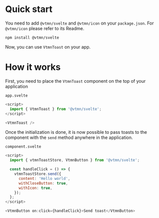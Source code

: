 # Quick start

You need to add `@vtmn/svelte` and `@vtmn/icon` on your `package.json`.
For `@vtmn/icon` please refer to its Readme.

```
npm install @vtmn/svelte
```

Now, you can use `VtmnToast` on your app.

# How it works

First, you need to place the `VtmnToast` component on the top of your application

`app.svelte`

```javascript
<script>
  import { VtmnToast } from '@vtmn/svelte';
</script>

<VtmnToast />
```

Once the initialization is done, it is now possible to pass toasts to the component with the `send` method anywhere in the application.

`component.svelte`

```javascript
<script>
  import { vtmnToastStore, VtmnButton } from '@vtmn/svelte';

  const handleClick = () => {
    vtmnToastStore.send({
      content: 'Hello world',
      withCloseButton: true,
      withIcon: true,
    });
  };
</script>

<VtmnButton on:click={handleClick}>Send toast</VtmnButton>
```
